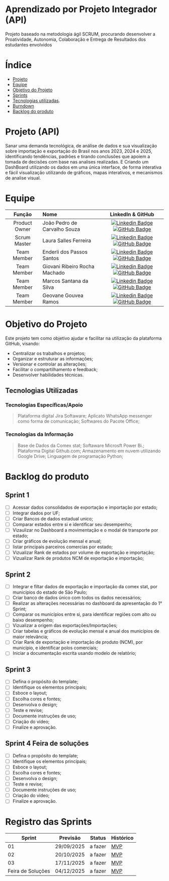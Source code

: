 # Aprendizado por Projeto Integrador (API) 

Projeto baseado na metodologia ágil SCRUM, procurando desenvolver a Proatividade, Autonomia, Colaboração e Entrega de Resultados dos estudantes envolvidos

# Índice
* [Projeto](#projeto-template)
* [Equipe](#equipe)
* [Objetivo do Projeto](#objetivo-do-projeto)
* [Sprints](#Sprints)
* [Tecnologias utilizadas](#tecnologias-utilizadas).
* [Burndown](#Burndown)
* [Backlog do produto](#Backlog-do-produto)

# Projeto (API) 
Sanar uma demanda tecnológica, de análise de dados e sua visualização sobre importação e exportação do Brasil nos anos 2023, 2024 e 2025, identificando tendências, padrões e tirando conclusões que apoiem a tomada de decisões com base nas analises realizadas. E Criando um DashBoard utilizando os dados em uma única interface, de forma interativa e fácil visualização utilizando de gráficos, mapas interativos, e mecanismos de analise visual.

# Equipe
|    Função     | Nome                                  |                                                                                                                                                      LinkedIn & GitHub                                                                                                                                                      |
| :-----------: | :------------------------------------ | :-------------------------------------------------------------------------------------------------------------------------------------------------------------------------------------------------------------------------------------------------------------------------------------------------------------------------: |
| Product Owner |   João Pedro de Carvalho Souza        |     [![Linkedin Badge](https://img.shields.io/badge/Linkedin-blue?style=flat-square&logo=Linkedin&logoColor=white)](https://www.linkedin.com/in/jo%C3%A3o-pedro-carvalho-souza-8a9a8837a?utm_source=share&utm_campaign=share_via&utm_content=profile&utm_medium=android_app) [![GitHub Badge](https://img.shields.io/badge/GitHub-111217?style=flat-square&logo=github&logoColor=white)](https://github.com/Joao-Pedro-Carvalho-Souza)              |
| Scrum Master  | Laura Salles Ferreira |      [![Linkedin Badge](https://img.shields.io/badge/Linkedin-blue?style=flat-square&logo=Linkedin&logoColor=white)](https://www.linkedin.com/in/laura-salles-ferreira-26992828a?utm_source=share&utm_campaign=share_via&utm_content=profile&utm_medium=ios_app) [![GitHub Badge](https://img.shields.io/badge/GitHub-111217?style=flat-square&logo=github&logoColor=white)](https://github.com/LauraSalles06)     |
| Team Member   | Enderli dos Passos Santos         |         [![Linkedin Badge](https://img.shields.io/badge/Linkedin-blue?style=flat-square&logo=Linkedin&logoColor=white)](https://www.linkedin.com/in/enderli-dos-passos-santos-370677169?utm_source=share&utm_campaign=share_via&utm_content=profile&utm_medium=android_app) [![GitHub Badge](https://img.shields.io/badge/GitHub-111217?style=flat-square&logo=github&logoColor=white)](https://github.com/enderlipassos)        |
|  Team Member  | Giovani Ribeiro Rocha Machado                 |         [![Linkedin Badge](https://img.shields.io/badge/Linkedin-blue?style=flat-square&logo=Linkedin&logoColor=white)](https://www.linkedin.com/in/giovani-rocha-6a7888304?utm_source=share&utm_campaign=share_via&utm_content=profile&utm_medium=ios_app) [![GitHub Badge](https://img.shields.io/badge/GitHub-111217?style=flat-square&logo=github&logoColor=white)](https://github.com/Giovani365)        |
|  Team Member  | Marcos Santana da Silva                 |   [![Linkedin Badge](https://img.shields.io/badge/Linkedin-blue?style=flat-square&logo=Linkedin&logoColor=white)](https://www.linkedin.com/in/marcos-santana04?utm_source=share&utm_campaign=share_via&utm_content=profile&utm_medium=android_app) [![GitHub Badge](https://img.shields.io/badge/GitHub-111217?style=flat-square&logo=github&logoColor=white)](https://github.com/marcossantana1)   |
|  Team Member  | Geovane Gouvea Ramos                 |   [![Linkedin Badge](https://img.shields.io/badge/Linkedin-blue?style=flat-square&logo=Linkedin&logoColor=white)](https://www.linkedin.com/in/giovane-gouvea-ramos-a2263726b/) [![GitHub Badge](https://img.shields.io/badge/GitHub-111217?style=flat-square&logo=github&logoColor=white)](https://github.com/GiovaneRamos012)   |

# Objetivo do Projeto
Este projeto tem como objetivo ajudar e facilitar na utilização da plataforma GitHub, visando:
* Centralizar os trabalhos e projetos;
* Organizar e estruturar as informações;
* Versionar e controlar as alterações;
* Facilitar o compartilhamento e feedback;
* Desenvolver habilidades técnicas.

## Tecnologias Utilizadas

 ### Tecnologias Específicas/Apoio
 > Plataforma digital Jira Softaware;
 > Aplicato WhatsApp messenger como forma de comunicação;
 > Softwares do Pacote Office;
  
 ### Tecnologias da Informação
 > Base de Dados da Comex stat;
 > Softaware Microsft Power Bi.;
 > Plataforma Digital Github.com;
 > Armazenamento em nuvem utilizando Google Drive;
 > Linguagem de programação Python;

# Backlog do produto

## Sprint 1
- [ ] Acessar dados consolidados de exportação e importação por estado;
- [ ] Integrar dados por UF;
- [ ] Criar Bancos de dados estadual unico;
- [ ] Comparar estados entre si e identificar seu desempenho;
- [ ] Vizaulizar no Dashboard a movimentação e o modal de transporte por estado;
- [ ] Criar gráficos de evolução mensal e anual;
- [ ] listar  principais parceiros comercias por estado;
- [ ] Vizualizar Rank de estados por volume de exportação e importação;
- [ ] Vizualizar Rank de produtos NCM de exportação e importação;

## Sprint 2
- [ ] Integrar e filtar dados de exportação e importação da comex stat, por municípios do estado de São Paulo;
- [ ] Criar banco de dados único com todos os dados necessários;
- [ ] Realizar as alterações necessárias no dashboard da apresentação do 1° Sprint;
- [ ] Comparar os municípios entre si, para identificar  regiões com alto ou baixo desempenho;
- [ ] Vizualizar a origem das exportações/Importações;
- [ ] Criar tabelas e gráficos de evolução mensal e anual dos municípios de maior relevância;
- [ ] Criar Rank de exportação e importação de produto (NCM), por município, e identificar polos comerciais;
- [ ] Iniciar a documentação escrita usando modelo de relatório;
      
## Sprint 3
- [ ] Defina o propósito do template;
- [ ] Identifique os elementos principais;
- [ ] Esboce o layout;
- [ ] Escolha cores e fontes;
- [ ] Desenvolva o design;
- [ ] Teste e revise;
- [ ] Documente instruções de uso;
- [ ] Criação do vídeo;
- [ ] Finalize e aprovação.
      
## Sprint 4 Feira de soluções
- [ ] Defina o propósito do template;
- [ ] Identifique os elementos principais;
- [ ] Esboce o layout;
- [ ] Escolha cores e fontes;
- [ ] Desenvolva o design;
- [ ] Teste e revise;
- [ ] Documente instruções de uso;
- [ ] Criação do vídeo;
- [ ] Finalize e aprovação.

# Registro das Sprints

Sprint | Previsão | Status| Histórico|
|------|--------|------|--------|
|01 | 29/09/2025 | a fazer| [MVP](https://) | 
|02|  20/10/2025| a fazer|[MVP](https://) | 
|03| 17/11/2025 | a fazer|[MVP](https://) | 
|Feira de Soluções|04/12/2025 |a fazer |[MVP](https://) | 

